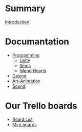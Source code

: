 # Summary

[Introduction](./chapter_1.md)

# Documantation
- [Programming](./Style_Guide.md)
	- [Unity](./unity.md)
	- [Items](./item_structure.md)
	- [Island Hearts](./Island_hearts.md)
- [Design]()
- [Art-Animation]()
- [Sound]()

# Our Trello boards
- [Board List]()
- [Miro boards]()
